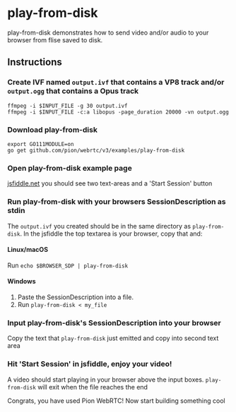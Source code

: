 # play-from-disk
play-from-disk demonstrates how to send video and/or audio to your browser from flise saved to disk.

## Instructions
### Create IVF named `output.ivf` that contains a VP8 track and/or `output.ogg` that contains a Opus track
```
ffmpeg -i $INPUT_FILE -g 30 output.ivf
ffmpeg -i $INPUT_FILE -c:a libopus -page_duration 20000 -vn output.ogg
```

### Download play-from-disk
```
export GO111MODULE=on
go get github.com/pion/webrtc/v3/examples/play-from-disk
```

### Open play-from-disk example page
[jsfiddle.net](https://jsfiddle.net/9s10amwL/) you should see two text-areas and a 'Start Session' button

### Run play-from-disk with your browsers SessionDescription as stdin
The `output.ivf` you created should be in the same directory as `play-from-disk`. In the jsfiddle the top textarea is your browser, copy that and:

#### Linux/macOS
Run `echo $BROWSER_SDP | play-from-disk`
#### Windows
1. Paste the SessionDescription into a file.
1. Run `play-from-disk < my_file`

### Input play-from-disk's SessionDescription into your browser
Copy the text that `play-from-disk` just emitted and copy into second text area

### Hit 'Start Session' in jsfiddle, enjoy your video!
A video should start playing in your browser above the input boxes. `play-from-disk` will exit when the file reaches the end

Congrats, you have used Pion WebRTC! Now start building something cool
